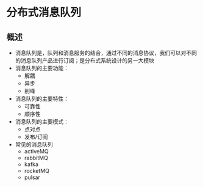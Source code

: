 # 分布式消息队列

## 概述

- 消息队列是，队列和消息服务的结合，通过不同的消息协议，我们可以对不同的消息队列产品进行订阅；是分布式系统设计的另一大模块
- 消息队列的主要功能：
    - 解耦
    - 异步
    - 削峰 
- 消息队列的主要特性：
    - 可靠性
    - 顺序性
- 消息队列的主要模式：
    - 点对点
    - 发布/订阅
- 常见的消息队列
    - activeMQ
    - rabbitMQ
    - kafka
    - rocketMQ
    - pulsar
